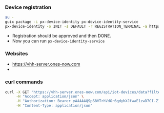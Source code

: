 ### Device registration

```bash
su -
guix package -i px-device-identity px-device-identity-service
px-device-identity -o INIT -s DEFAULT -r REGISTRATION_TERMINAL -a https://idp-server.ones-now.com -dn onesid1.com --force True
```
* Registration should be approved and then DONE.
* Now you can run `px-device-identity-service`

### Websites
* https://vhh-server.ones-now.com
* 

### curl commands
```bash
curl -X GET "https://vhh-server.ones-now.com/api/iot-devices/data?filtersList=createdByUser.id~4c660791-6e39-4611-94f3-9dfe5afdf015&relations=createdByUser&timestamps=from~1708517421,to~1708517425" \
     -H "Accept: application/json" \
     -H "Authorization: Bearer yAAAAAQSpS8VTrhVdGr6qdyhXJfwaE1zwD7CI-Z1TYK6ISu" \
     -H "Content-Type: application/json"
```

